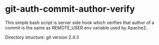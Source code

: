 # git-auth-commit-author-verify
This simple bash script is server side hook which verifies that author of a commit is the same as REMOTE_USER env variable used by Apache2. 


Directory structure: git version 2.4.3